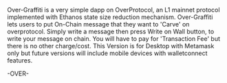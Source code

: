 Over-Graffiti is a very simple dapp on OverProtocol, an L1 mainnet protocol implemented with Ethanos state size reduction mechanism.
Over-Graffiti lets users to put On-Chain message that they want to 'Carve' on overprotocol.
Simply write a message then press Write on Wall button, to write your message on chain.
You will have to pay for 'Transaction Fee' but there is no other charge/cost.
This Version is for Desktop with Metamask only but future versions will include mobile devices with walletconnect features.

-OVER-
